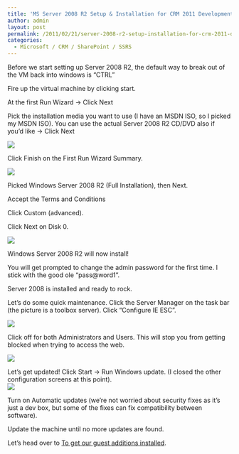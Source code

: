 ```yaml
---
title: 'MS Server 2008 R2 Setup & Installation for CRM 2011 Development'
author: admin
layout: post
permalink: /2011/02/21/server-2008-r2-setup-installation-for-crm-2011-development/
categories:
  - Microsoft / CRM / SharePoint / SSRS
---
```



Before we start setting up Server 2008 R2, the default way to break out of the VM back into windows is “CTRL”

Fire up the virtual machine by clicking start.

At the first Run Wizard -> Click Next

Pick the installation media you want to use (I have an MSDN ISO, so I picked my MSDN ISO). You can use the actual Server 2008 R2 CD/DVD also if you’d like -> Click Next

![][2]

 [2]: /images/old/Server_2008_Installation_Media.png

Click Finish on the First Run Wizard Summary.

![][3]

 [3]: /images/old/Server_2008_Operating_Sys_Pick.png

Picked Windows Server 2008 R2 (Full Installation), then Next.

Accept the Terms and Conditions

Click Custom (advanced).

Click Next on Disk 0.

![][4]

 [4]: /images/old/Server_2008_Operating_Sys_Pick1.png

Windows Server 2008 R2 will now install!

You will get prompted to change the admin password for the first time. I stick with the good ole “pass@word1”.

Server 2008 is installed and ready to rock.

Let’s do some quick maintenance. Click the Server Manager on the task bar (the picture is a toolbox server). Click “Configure IE ESC”.

![][5]

 [5]: /images/old/Server_2008_Configure_IE_ESC.png

Click off for both Administrators and Users. This will stop you from getting blocked when trying to access the web.

![][6]

 [6]: /images/old/Server_2008_Configure_IE_ESC_Off.png

Let’s get updated! Click Start -> Run Windows update. (I closed the other configuration screens at this point).  
![][7]

 [7]: /images/old/Server_2008_Windows_Updates.png

Turn on Automatic updates (we’re not worried about security fixes as it’s just a dev box, but some of the fixes can fix compatibility between software).

Update the machine until no more updates are found.

Let’s head over to [ To get our guest additions installed][8].

 [8]: http://www.ryanonrails.com/2011/02/21/installing-guest-additions-for-an-oracle-virtual-box-machine/
